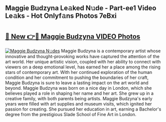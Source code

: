 ## Maggie Budzyna Le𝚊ked N𝚞de - Part-ee1 Video Le𝚊ks - Hot Onlyf𝚊ns Photos 7eBxi

# <h2><a href="http://ac18251.deff.icu/?id=Maggie+Budzyna">🔗 New 👉🔴 Maggie Budzyna VIDEO Photos</a></h2>

[![Maggie Budzyna N𝚞des](https://i.imgur.com/rIISA9y.gif)](http://ac18251.deff.icu/?id=Maggie+Budzyna)
Maggie Budzyna is a contemporary artist whose innovative and thought-provoking works have captured the attention of the art world. Her unique artistic vision, coupled with her ability to connect with viewers on a deep emotional level, has earned her a place among the rising stars of contemporary art. With her continued exploration of the human condition and her commitment to pushing the boundaries of her craft, Maggie Budzyna is sure to leave a lasting impact on the art world and beyond. Maggie Budzyna was born on a nice day in London, which she believes played a role in shaping her name and her art. She grew up in a creative family, with both parents being artists. Maggie Budzyna's early years were filled with art supplies and museum visits, which ignited her passion for creating. She pursued her education in art, earning a Bachelor's degree from the prestigious Slade School of Fine Art in London.
